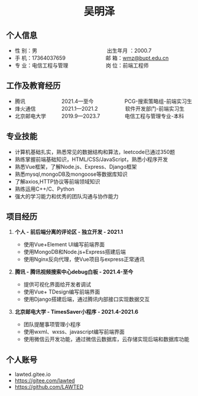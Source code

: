 <center>
  <h1>吴明泽</h1>
</center>

## 个人信息 

* 性 别：男&emsp;&emsp;&emsp;&emsp;&emsp;&emsp;&emsp;&emsp;&emsp;&emsp;&emsp;&emsp;&ensp;&emsp;出生年月 ：2000.7  
* 手 机：17364037659 &emsp;&emsp;&emsp;&emsp;&emsp;&emsp;&ensp;&emsp;邮 箱：wmz@bupt.edu.cn
* 专 业：电信工程与管理 &emsp;&emsp;&emsp;&emsp;&emsp;&emsp;&emsp;岗 位：前端工程师

## 工作及教育经历

* 腾讯&emsp;&emsp;&emsp;&emsp;&emsp;&emsp;&ensp;&ensp;2021.4—至今&emsp;&emsp;&emsp;&emsp;&emsp;&emsp;PCG-搜索策略组-前端实习生       
* 烽火通信&emsp;&emsp;&emsp;&emsp;&ensp;&ensp;2021.1—2021.2&emsp;&emsp;&emsp;&emsp;&emsp; 软件开发部门-前端实习生  
* 北京邮电大学&emsp;&emsp;&emsp;2019.9—2023.7&emsp;&emsp;&emsp;&emsp; &ensp;电信工程与管理专业-本科  

## 专业技能

* 计算机基础扎实，熟悉常见的数据结构和算法，leetcode已通过350题
* 熟练掌握前端基础知识，HTML/CSS/JavaScript，熟悉小程序开发
* 熟悉Vue框架，了解Node.js、Express、Django框架
* 熟悉mysql,mongoDB及mongoose等数据库知识
* 了解axios,HTTP协议等前端领域知识
* 熟练运用C++/C、Python
* 强大的学习能力和优秀的团队沟通与协作能力

## 项目经历

1. **个人 - 前后端分离的评论区 - 独立开发 - 2021.1**
    * 使用Vue+Element UI编写前端界面
    * 使用MongoDB和Node.js+Express搭建后端
    * 使用Nginx反向代理，使Vue项目与express正常通讯

2. **腾讯 - 腾讯视频搜索中心debug白板 - 2021.4-至今**
    * 提供可视化界面给开发者调试
    * 使用Vue+	TDesign编写前端界面
    * 使用Django搭建后端，通过腾讯内部接口实现数据交互

3. **北京邮电大学 - TimesSaver小程序 - 2021.4-2021.6**
    * 团队提醒事项管理小程序
    * 使用wxml、wxss、javascript编写前端界面
    * 使用微信云开发功能，通过微信云数据库，云存储实现后端和数据库功能

## 个人账号 
* lawted.gitee.io
* https://gitee.com/lawted
* https://github.com/LAWTED